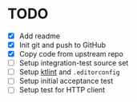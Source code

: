 # TODO

- [x] Add readme
- [x] Init git and push to GitHub
- [x] Copy code from upstream repo
- [ ] Setup integration-test source set
- [ ] Setup [ktlint](https://ktlint.github.io/) and `.editorconfig`
- [ ] Setup initial acceptance test
- [ ] Setup test for HTTP client
